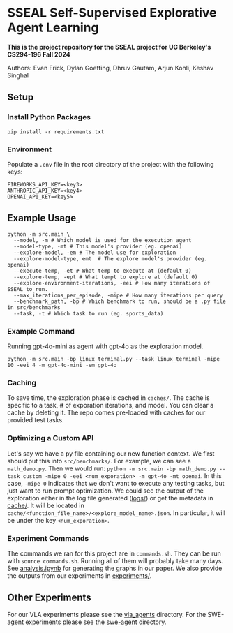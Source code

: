 # SSEAL Self-Supervised Explorative Agent Learning
**This is the project repository for the SSEAL project for UC Berkeley's CS294-196 Fall 2024**

Authors: Evan Frick, Dylan Goetting, Dhruv Gautam, Arjun Kohli, Keshav Singhal

## Setup

### Install Python Packages

`pip install -r requirements.txt`

### Environment

Populate a `.env` file in the root directory of the project with the following keys:

```
FIREWORKS_API_KEY=<key3>
ANTHROPIC_API_KEY=<key4>
OPENAI_API_KEY=<key5>
```

## Example Usage

```
python -m src.main \
  --model, -m # Which model is used for the execution agent
  --model-type, -mt # This model's provider (eg. openai)
  --explore-model, -em # The model use for exploration
  --explore-model-type, emt  # The explore model's provider (eg. openai)
  --execute-temp, -et # What temp to execute at (default 0)
  --explore-temp, -ept # What tempt to explore at (default 0)
  --explore-environment-iterations, -eei # How many iterations of SSEAL to run.
  --max_iterations_per_episode, -mipe # How many iterations per query
  --benchmark_path, -bp # Which benchmark to run, should be a .py file in src/benchmarks
  --task, -t # Which task to run (eg. sports_data)
```

### Example Command

Running gpt-4o-mini as agent with gpt-4o as the exploration model.

```
python -m src.main -bp linux_terminal.py --task linux_terminal -mipe 10 -eei 4 -m gpt-4o-mini -em gpt-4o
```

### Caching

To save time, the exploration phase is cached in `caches/`. The cache is specific to a task, # of exporation iterations, and model. You can clear a cache by deleting it. The repo comes pre-loaded with caches for our provided test tasks.

### Optimizing a Custom API

Let's say we have a py file containing our new function context. We first should put this into `src/benchmarks/`. For example, we can see a `math_demo.py`. Then we would run: `python -m src.main -bp math_demo.py --task custom -mipe 0 -eei <num_exporation> -m gpt-4o -mt openai`. In this case, `-mipe 0` indicates that we don't want to execute any testing tasks, but just want to run prompt optimization. We could see the output of the exploration either in the log file generated ([logs/](logs/)) or get the metadata in [cache/](cache/). It will be located in `cache/<function_file_name>/<explore_model_name>.json`. In particular, it will be under the key `<num_exporation>`.

### Experiment Commands

The commands we ran for this project are in `commands.sh`. They can be run with `source commands.sh`. Running all of them will probably take many days. See [analysis.ipynb](analysis.ipynb) for generating the graphs in our paper. We also provide the outputs from our experiments in [experiments/](/experiments/).

## Other Experiments

For our VLA experiments please see the [vla_agents](vla_agents) directory. For the SWE-agent experiments please see the [swe-agent](swe-agent) directory.
